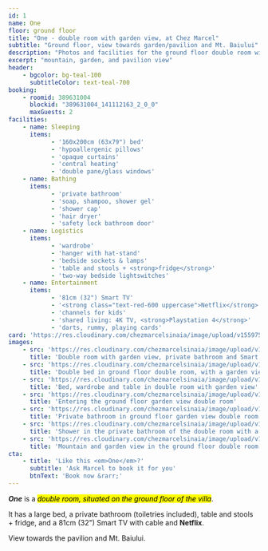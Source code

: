 ```yaml
---
id: 1
name: One
floor: ground floor
title: "One - double room with garden view, at Chez Marcel"
subtitle: "Ground floor, view towards garden/pavilion and Mt. Baiului"
description: "Photos and facilities for the ground floor double room with a garden view at Chez Marcel Sinaia, Prahova Valley"
excerpt: "mountain, garden, and pavilion view"
header:
    - bgcolor: bg-teal-100
      subtitleColor: text-teal-700
booking:
    - roomid: 389631004
      blockid: "389631004_141112163_2_0_0"
      maxGuests: 2
facilities:
    - name: Sleeping
      items:
            - '160x200cm (63x79") bed'
            - 'hypoallergenic pillows'
            - 'opaque curtains'
            - 'central heating'
            - 'double pane/glass windows'
    - name: Bathing
      items:
            - 'private bathroom'
            - 'soap, shampoo, shower gel'
            - 'shower cap'
            - 'hair dryer'
            - 'safety lock bathroom door'
    - name: Logistics
      items:
            - 'wardrobe'
            - 'hanger with hat-stand'
            - 'bedside sockets & lamps'
            - 'table and stools + <strong>fridge</strong>'
            - 'two-way bedside lightswitches'
    - name: Entertainment
      items:
            - '81cm (32") Smart TV' 
            - '<strong class="text-red-600 uppercase">Netflix</strong>' 
            - 'channels for kids'
            - 'shared living: 4K TV, <strong>Playstation 4</strong>'
            - 'darts, rummy, playing cards'
card: 'https://res.cloudinary.com/chezmarcelsinaia/image/upload/v1559755297/rooms/1/index-card.jpg'
images:
    - src: 'https://res.cloudinary.com/chezmarcelsinaia/image/upload/v1559815746/rooms/1/double-room-with-garden-view.jpg'
      title: 'Double room with garden view, private bathroom and Smart TV with Netflix'
    - src: 'https://res.cloudinary.com/chezmarcelsinaia/image/upload/v1559815746/rooms/1/large-bed-double-room-with-garden-view.jpg'
      title: 'Double bed in ground floor double room, with a garden view'
    - src: 'https://res.cloudinary.com/chezmarcelsinaia/image/upload/v1559815746/rooms/1/double-room-with-garden-view-bed-wardrobe-table.jpg'
      title: 'Bed, wardrobe and table in double room with garden view'
    - src: 'https://res.cloudinary.com/chezmarcelsinaia/image/upload/v1559815746/rooms/1/double-room-with-garden-view-entrance.jpg'
      title: 'Entering the ground floor garden view double room'
    - src: 'https://res.cloudinary.com/chezmarcelsinaia/image/upload/v1559815746/rooms/1/double-room-with-garden-view-private-bathroom-sink-mirror.jpg'
      title: 'Private bathroom in ground floor garden view double room'
    - src: 'https://res.cloudinary.com/chezmarcelsinaia/image/upload/v1559815746/rooms/1/double-room-with-garden-view-private-bathroom-shower-toilet.jpg'
      title: 'Shower in the private bathroom of the double room with a garden view'
    - src: 'https://res.cloudinary.com/chezmarcelsinaia/image/upload/v1559815746/rooms/1/double-room-ground-floor-garden-mountains-view.jpg'
      title: 'Mountain and garden view in the ground floor double room'
cta:
    - title: 'Like this <em>One</em>?'
      subtitle: 'Ask Marcel to book it for you'
      btnText: 'Book now &rarr;'
---
```


**_One_** is a <mark><em>double room, situated on the ground floor of the villa</em></mark>. 

It has a large bed, a private bathroom (toiletries included), table and stools + fridge, and a 81cm (32") Smart TV with cable and <strong class="text-red-600 uppercase text-base">Netflix</strong>. 

View towards the pavilion and Mt. Baiului.
